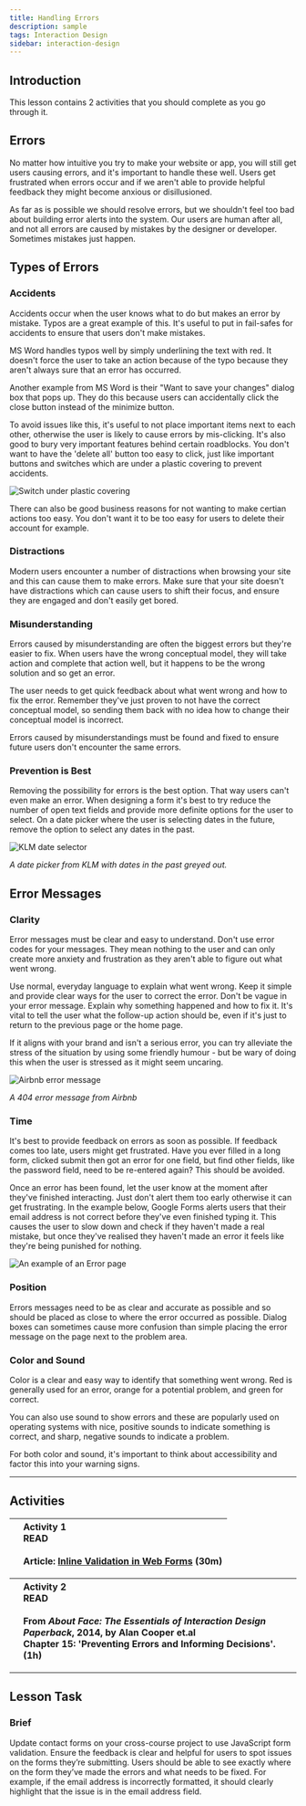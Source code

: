 ```yaml
---
title: Handling Errors
description: sample
tags: Interaction Design
sidebar: interaction-design
---
```


## Introduction

This lesson contains 2 activities that you should complete as you go through it.

## Errors

No matter how intuitive you try to make your website or app, you will still get users causing errors, and it's important to handle these well. Users get frustrated when errors occur and if we aren't able to provide helpful feedback they might become anxious or disillusioned.

As far as is possible we should resolve errors, but we shouldn't feel too bad about building error alerts into the system. Our users are human after all, and not all errors are caused by mistakes by the designer or developer. Sometimes mistakes just happen.

## Types of Errors

### Accidents

Accidents occur when the user knows what to do but makes an error by mistake. Typos are a great example of this. It's useful to put in fail-safes for accidents to ensure that users don't make mistakes.

MS Word handles typos well by simply underlining the text with red. It doesn't force the user to take an action because of the typo because they aren't always sure that an error has occurred.

Another example from MS Word is their "Want to save your changes" dialog box that pops up. They do this because users can accidentally click the close button instead of the minimize button.

To avoid issues like this, it's useful to not place important items next to each other, otherwise the user is likely to cause errors by mis-clicking. It's also good to bury very important features behind certain roadblocks. You don't want to have the 'delete all' button too easy to click, just like important buttons and switches which are under a plastic covering to prevent accidents.

![Switch under plastic covering](../images/interaction-design/3-3-1.jpeg)

There can also be good business reasons for not wanting to make certian actions too easy. You don't want it to be too easy for users to delete their account for example.

### Distractions

Modern users encounter a number of distractions when browsing your site and this can cause them to make errors. Make sure that your site doesn't have distractions which can cause users to shift their focus, and ensure they are engaged and don't easily get bored.

### Misunderstanding

Errors caused by misunderstanding are often the biggest errors but they're easier to fix. When users have the wrong conceptual model, they will take action and complete that action well, but it happens to be the wrong solution and so get an error.

The user needs to get quick feedback about what went wrong and how to fix the error. Remember they've just proven to not have the correct conceptual model, so sending them back with no idea how to change their conceptual model is incorrect.

Errors caused by misunderstandings must be found and fixed to ensure future users don't encounter the same errors.

### Prevention is Best

Removing the possibility for errors is the best option. That way users can't even make an error. When designing a form it's best to try reduce the number of open text fields and provide more definite options for the user to select. On a date picker where the user is selecting dates in the future, remove the option to select any dates in the past.

![KLM date selector](../images/interaction-design/3-3-2.jpeg)

_A date picker from KLM with dates in the past greyed out._

## Error Messages

### Clarity

Error messages must be clear and easy to understand. Don't use error codes for your messages. They mean nothing to the user and can only create more anxiety and frustration as they aren't able to figure out what went wrong.

Use normal, everyday language to explain what went wrong. Keep it simple and provide clear ways for the user to correct the error. Don't be vague in your error message. Explain why something happened and how to fix it. It's vital to tell the user what the follow-up action should be, even if it's just to return to the previous page or the home page.

If it aligns with your brand and isn't a serious error, you can try alleviate the stress of the situation by using some friendly humour - but be wary of doing this when the user is stressed as it might seem uncaring.

![Airbnb error message](../images/interaction-design/3-3-3.jpeg)

_A 404 error message from Airbnb_

### Time

It's best to provide feedback on errors as soon as possible. If feedback comes too late, users might get frustrated. Have you ever filled in a long form, clicked submit then got an error for one field, but find other fields, like the password field, need to be re-entered again? This should be avoided.

Once an error has been found, let the user know at the moment after they've finished interacting. Just don't alert them too early otherwise it can get frustrating. In the example below, Google Forms alerts users that their email address is not correct before they've even finished typing it. This causes the user to slow down and check if they haven't made a real mistake, but once they've realised they haven't made an error it feels like they're being punished for nothing.

![An example of an Error page](../images/interaction-design/3-3-4.gif)

### Position

Errors messages need to be as clear and accurate as possible and so should be placed as close to where the error occurred as possible. Dialog boxes can sometimes cause more confusion than simple placing the error message on the page next to the problem area.

### Color and Sound

Color is a clear and easy way to identify that something went wrong. Red is generally used for an error, orange for a potential problem, and green for correct.

You can also use sound to show errors and these are popularly used on operating systems with nice, positive sounds to indicate something is correct, and sharp, negative sounds to indicate a problem.

For both color and sound, it's important to think about accessibility and factor this into your warning signs.

<hr>

## Activities

|     | **Activity 1**<br>READ<br><br>Article: [Inline Validation in Web Forms](http://alistapart.com/article/inline-validation-in-web-forms) (30m) |
| :-: | :------------------------------------------------------------------------------------------------------------------------------------------ |

|     | **Activity 2**<br>READ<br><br>From _About Face: The Essentials of Interaction Design Paperback_, 2014, by Alan Cooper et.al<br>Chapter 15: 'Preventing Errors and Informing Decisions'. (1h) |
| :-: | :------------------------------------------------------------------------------------------------------------------------------------------------------------------------------------------- |

<hr>

## Lesson Task

### Brief

Update contact forms on your cross-course project to use JavaScript form validation. Ensure the feedback is clear and helpful for users to spot issues on the forms they’re submitting. Users should be able to see exactly where on the form they’ve made the errors and what needs to be fixed. For example, if the email address is incorrectly formatted, it should clearly highlight that the issue is in the email address field.
